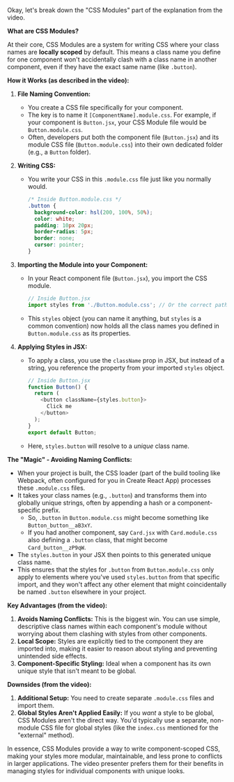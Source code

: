 Okay, let's break down the "CSS Modules" part of the explanation from the video.

**What are CSS Modules?**

At their core, CSS Modules are a system for writing CSS where your class names are **locally scoped** by default. This means a class name you define for one component won't accidentally clash with a class name in another component, even if they have the exact same name (like `.button`).

**How it Works (as described in the video):**

1.  **File Naming Convention:**
    *   You create a CSS file specifically for your component.
    *   The key is to name it `[ComponentName].module.css`. For example, if your component is `Button.jsx`, your CSS Module file would be `Button.module.css`.
    *   Often, developers put both the component file (`Button.jsx`) and its module CSS file (`Button.module.css`) into their own dedicated folder (e.g., a `Button` folder).

2.  **Writing CSS:**
    *   You write your CSS in this `.module.css` file just like you normally would.
        ```css
        /* Inside Button.module.css */
        .button {
          background-color: hsl(200, 100%, 50%);
          color: white;
          padding: 10px 20px;
          border-radius: 5px;
          border: none;
          cursor: pointer;
        }
        ```

3.  **Importing the Module into your Component:**
    *   In your React component file (`Button.jsx`), you import the CSS module.
        ```javascript
        // Inside Button.jsx
        import styles from './Button.module.css'; // Or the correct path if it's in a subfolder
        ```
    *   This `styles` object (you can name it anything, but `styles` is a common convention) now holds all the class names you defined in `Button.module.css` as its properties.

4.  **Applying Styles in JSX:**
    *   To apply a class, you use the `className` prop in JSX, but instead of a string, you reference the property from your imported `styles` object.
        ```javascript
        // Inside Button.jsx
        function Button() {
          return (
            <button className={styles.button}> 
              Click me
            </button>
          );
        }
        export default Button;
        ```
    *   Here, `styles.button` will resolve to a *unique* class name.

**The "Magic" - Avoiding Naming Conflicts:**

*   When your project is built, the CSS loader (part of the build tooling like Webpack, often configured for you in Create React App) processes these `.module.css` files.
*   It takes your class names (e.g., `.button`) and transforms them into globally unique strings, often by appending a hash or a component-specific prefix.
    *   So, `.button` in `Button.module.css` might become something like `Button_button__aB3xY`.
    *   If you had another component, say `Card.jsx` with `Card.module.css` also defining a `.button` class, that might become `Card_button__zP9qW`.
*   The `styles.button` in your JSX then points to this generated unique class name.
*   This ensures that the styles for `.button` from `Button.module.css` only apply to elements where you've used `styles.button` from that specific import, and they won't affect any other element that might coincidentally be named `.button` elsewhere in your project.

**Key Advantages (from the video):**

1.  **Avoids Naming Conflicts:** This is the biggest win. You can use simple, descriptive class names within each component's module without worrying about them clashing with styles from other components.
2.  **Local Scope:** Styles are explicitly tied to the component they are imported into, making it easier to reason about styling and preventing unintended side effects.
3.  **Component-Specific Styling:** Ideal when a component has its own unique style that isn't meant to be global.

**Downsides (from the video):**

1.  **Additional Setup:** You need to create separate `.module.css` files and import them.
2.  **Global Styles Aren't Applied Easily:** If you *want* a style to be global, CSS Modules aren't the direct way. You'd typically use a separate, non-module CSS file for global styles (like the `index.css` mentioned for the "external" method).

In essence, CSS Modules provide a way to write component-scoped CSS, making your styles more modular, maintainable, and less prone to conflicts in larger applications. The video presenter prefers them for their benefits in managing styles for individual components with unique looks.